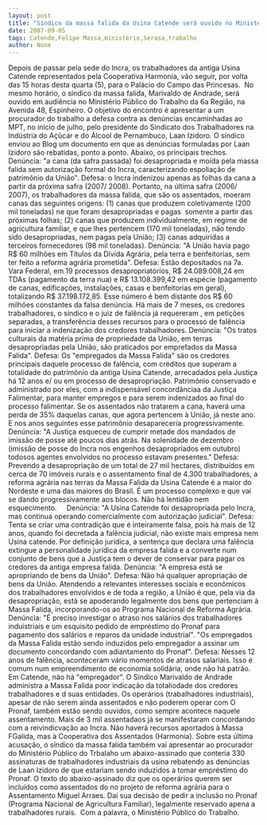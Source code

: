 ```yaml
---
layout: post
title: "Síndico da massa falida da Usina Catende será ouvido no Ministério Públido do Trabalho"
date: 2007-09-05
tags: Catende,Felipe Massa,ministério,Serasa,trabalho
author: None
---
```

Depois de passar pela sede do Incra, os trabalhadores da antiga Usina Catende representados pela Cooperativa Harmonia,&nbsp;v&atilde;o seguir, por volta das 15 horas desta quarta (5), para o Pal&aacute;cio do Campo das Princesas.&nbsp;
No mesmo hor&aacute;rio, o s&iacute;ndico da massa falida, Marivaldo de Andrade, ser&aacute; ouvido em audi&ecirc;ncia no Minist&eacute;rio P&uacute;blico do Trabalho da 6a Regi&atilde;o, na Avenida 48, Espinheiro. O objetivo do encontro &eacute; apresentar a um procurador do trabalho a defesa&nbsp;contra as den&uacute;ncias encaminhadas ao MPT, no in&iacute;cio de julho, pelo presidente do Sindicato dos Trabalhadores na Ind&uacute;stria do A&ccedil;&uacute;car e do &Aacute;lcool de Pernambuco, Laan Izidoro.
O s&iacute;ndico enviou ao Blog um documento em que as den&uacute;ncias formuladas por Laan Izidoro s&atilde;o rebatidas, ponto a ponto. Abaixo, os principais trechos.
Den&uacute;ncia: &quot;a cana (da safra passada) foi desapropriada e mo&iacute;da pela massa falida sem autoriza&ccedil;&atilde;o formal do Incra, caracterizando espolia&ccedil;&atilde;o de patrim&ocirc;nio da Uni&atilde;o&quot;.
Defesa: o Incra indenizou apenas as folhas da cana a partir da pr&oacute;xima safra (2007/ 2008). Portanto, na &uacute;ltima safra (2006/ 2007), os trabalhadores da massa falida, que s&atilde;o os assentados, moeram canas das seguintes origens: (1) canas que produzem coletivamente (200 mil toneladas) ne que foram desapropriadas e pagas&nbsp; somente a partir das pr&oacute;ximas folhas; (2) canas que produzem individualmente, em regime de agricultura familiar, e que lhes pertencem (170 mil toneladas), n&atilde;o tendo sido desapropriadas, nem pagas pela Uni&atilde;o; (3) canas adquiridas a terceiros fornecedores (98 mil toneladas).
Den&uacute;ncia: &quot;A Uni&atilde;o havia pago R$ 60 milh&otilde;es em T&iacute;tulos da D&iacute;vida Agr&aacute;ria, pela terra e benfeitorias, sem ter feito a reforma agr&aacute;ria prometida&quot;.
Defesa: Est&atilde;o depositados na 7a. Vara Federal, em 19 processos desapropriat&oacute;rios, R$ 24.089.008,24 em TDAs (pagamento da terra nua) e R$ 13.108.399,42 em esp&eacute;cie (pagamento de canas, edifica&ccedil;&otilde;es, instala&ccedil;&otilde;es, casas e benfeitorias em geral), totalizando R$ 37.198.172,85. Esse n&uacute;mero &eacute; bem distante dos R$ 60 milh&otilde;es constantes da falsa den&uacute;ncia. H&aacute; mais de 7 meses, os credores trabalhadores, o s&iacute;ndico e o juiz de fal&ecirc;ncia j&aacute; requereram , em peti&ccedil;&otilde;es separadas, a transfer&ecirc;ncia desses recursos para o processo de fal&ecirc;ncia para iniciar a indeniza&ccedil;&atilde;o dos credores trabalhadores.
Den&uacute;ncia: &quot;Os tratos culturais da mat&eacute;ria prima de propriedade da Uni&atilde;o, em terras desapropriadas pela Uni&atilde;o, s&atilde;o praticados por emprefados da Massa Falida&quot;.
Defesa: Os &quot;empregados da Massa Falida&quot; s&atilde;o os credores principais daquele processo de fal&ecirc;ncia, com cr&eacute;ditos que superam a totalidade do patrim&ocirc;nio da antiga Usina Catende, arrecadados pela Justi&ccedil;a h&aacute; 12 anos e/ ou em processo de desapropria&ccedil;&atilde;o. Patrim&ocirc;nio conservado e administrado por eles, com a indispens&aacute;vel concord&acirc;nciaa da Justi&ccedil;a Falimentar, para manter empregos e para serem indenizados ao final do processo falimentar. 
Se os assentados n&atilde;o tratarem a cana, haver&aacute; uma perda de 35% daquelas canas, que agora pertencem &agrave; Uni&atilde;o, j&aacute; neste ano. E nos anos seguintes esse patrim&ocirc;nio desapareceria progressivamente.
Den&uacute;ncia: &quot;A Justi&ccedil;a esqueceu de cumprir metade dos mandados de imiss&atilde;o de posse at&eacute; poucos dias atr&aacute;s. Na solenidade de dezembro (imiss&atilde;o de posse do Incra nos engenhos desapropriados em outubro) todosos agentes envolvidos no processo estavam presentes.&quot;
Defesa: Prevendo a desapropria&ccedil;&atilde;o de um total de 27 mil hectares, distribu&iacute;dos em cerca de 70 im&oacute;veis rurais e o assentamento final de 4.300 trabalhadores, a reforma agr&aacute;ria nas terras da Massa Falida da Usina Catende &eacute; a maior do Nordeste e uma das maiores do Brasil. 
&Eacute; um processo complexo e que vai se dando progressivamente aos blocos. N&atilde;o h&aacute; lentid&atilde;o nem esquecimento.&nbsp;&nbsp;&nbsp;&nbsp;
Den&uacute;ncia: &quot;A Usina Catende foi desapropriada pelo Incra, mas continua operando comercialmente com autoriza&ccedil;&atilde;o judicial&quot;. 
Defesa: Tenta se criar uma contradi&ccedil;&atilde;o que &eacute; inteiramente falsa, pois h&aacute; mais de 12 anos, quando foi decretada a fal&ecirc;ncia judicial, n&atilde;o existe mais empresa nem Usina catende. Por defini&ccedil;&atilde;o jur&iacute;dica, a senten&ccedil;a que declara uma fal&ecirc;ncia extingue a personalidade jur&iacute;dica da empresa falida e a converte num conjunto de bens que a Justi&ccedil;a tem o dever de conservar para pagar os credores da antiga empresa falida.
Den&uacute;ncia: &quot;A empresa est&aacute; se apropriando de bens da Uni&atilde;o&quot;.
Defesa: N&atilde;o h&aacute; qualquer apropria&ccedil;&atilde;o de bens da Uni&atilde;o. Atendendo a relevantes interesses sociais e econ&ocirc;micos dos trabalhadores envolvidos e de toda a regi&atilde;o, a Uni&atilde;o &eacute; que, pela via da desapropria&ccedil;&atilde;o, est&aacute; se apoderando legalmente dos bens que pertenciam &agrave; Massa Falida, incorporando-os ao Programa Nacional de Reforma Agr&aacute;ria.
Den&uacute;ncia: &quot;&Eacute; preciso investigar o atraso nos sal&aacute;rios dos trabalhadores induistriais e um esquisito pedido de empr&eacute;stimo do Pronaf para pagamento dos sal&aacute;rios e reparos da unidade industrial&quot;. &quot;Os empregados da Massa Falida est&atilde;o sendo induzidos pelo empregador a assinar um documento concordando com adiantamento do Pronaf&quot;.
Defesa: Nesses 12 anos de fal&ecirc;ncia, aconteceram v&aacute;rio momentos de atrasos salariais. Isso &eacute; comum num empreendimento de economia solid&aacute;ria, onde n&atilde;o h&aacute; patr&atilde;o. Em Catende, n&atilde;o h&aacute; &quot;empregador&quot;. O S&iacute;ndico Marivaldo de Andrade administra a Massa Falida poor indica&ccedil;&atilde;o da totaliodade dos credores trabalhadores e d suas entidades. 
Os oper&aacute;rios (trabalhadores industriais), apesar de n&atilde;o serem ainda assentados e n&atilde;o poderem operar com O Pronaf, tamb&eacute;m est&atilde;o sendo ouvidos, como sempre acontece naquele assentamento. Mais de 3 mil assentadaos j&aacute; se manifestaram concordando com a reivindicva&ccedil;&atilde;o ao Incra. N&atilde;o haver&aacute; recursos aportados &agrave; Massa FGalida, mas &agrave; Cooperativa dos Assentados (Harmonia).
Sobre esta &uacute;ltima acusa&ccedil;&atilde;o, o s&iacute;ndico da massa falida tamb&eacute;m vai apresentar ao procurador do Minist&eacute;rio P&uacute;blico do Trbalaho um abaixo-assinado que conteria 330 assinaturas de trabalhadores industriais da usina rebatendo as den&uacute;ncias de Laan Izidoro de que estariam sendo induzidos a tomar empr&eacute;stimo do Pronaf. 
O texto do abaixo-assinado diz que os oper&aacute;rios querem ser inclu&iacute;dos como assentados do no projeto de reforma agr&aacute;ria para o Assentamento Miguel Arraes. Da&iacute; sua decis&atilde;o de pedir a inclus&atilde;o no Pronaf (Programa Nacional de Agricultura Familiar),&nbsp;legalmente reservado apena a trabalhadores rurais.&nbsp;
Com a palavra, o Minist&eacute;rio P&uacute;blico do Trabalho. 